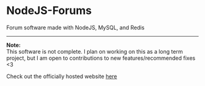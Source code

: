 # NodeJS-Forums
Forum software made with NodeJS, MySQL, and Redis
___
**Note:**  
This software is not complete. I plan on working on this as a long term project, but I am open to contributions to new features/recommended fixes <3  
  
Check out the officially hosted website [here](https://indicacorp.net)
